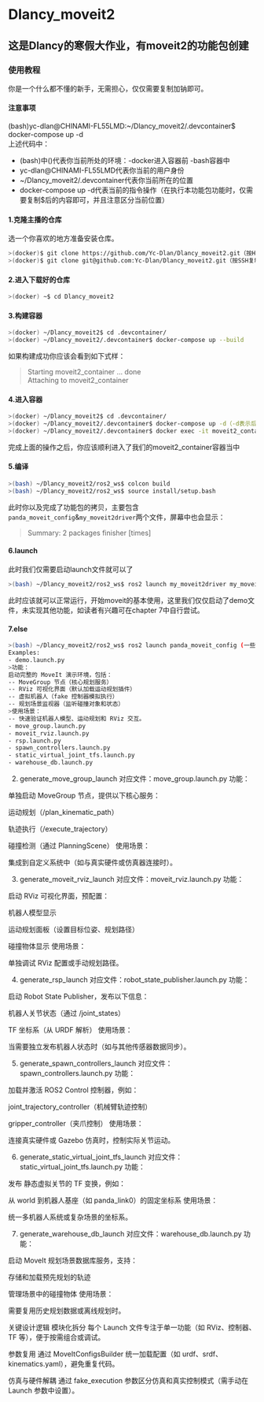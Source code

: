 # Dlancy_moveit2
## 这是Dlancy的寒假大作业，有moveit2的功能包创建
### 使用教程
你是一个什么都不懂的新手，无需担心，仅仅需要复制加钠即可。
#### 注意事项
(bash)yc-dlan@CHINAMI-FL55LMD:~/Dlancy_moveit2/.devcontainer$ docker-compose up -d  
上述代码中： 
- (bash)中()代表你当前所处的环境：-docker进入容器前 -bash容器中
- yc-dlan@CHINAMI-FL55LMD代表你当前的用户身份
- ~/Dlancy_moveit2/.devcontainer代表你当前所在的位置
- docker-compose up -d代表当前的指令操作（在执行本功能包功能时，仅需要复制$后的内容即可，并且注意区分当前位置）
#### 1.克隆主播的仓库
选一个你喜欢的地方准备安装仓库。
```bash
>(docker)$ git clone https://github.com/Yc-Dlan/Dlancy_moveit2.git（按HTTP复制）   
>(docker)$ git clone git@github.com:Yc-Dlan/Dlancy_moveit2.git（按SSH复制，如果没有配置过SSH密钥则用上面那种）   
```
#### 2.进入下载好的仓库
```bash
>(docker) ~$ cd Dlancy_moveit2
```
#### 3.构建容器
```bash
>(docker) ~/Dlancy_moveit2$ cd .devcontainer/
>(docker) ~/Dlancy_moveit2/.devcontainer$ docker-compose up --build
```
如果构建成功你应该会看到如下式样：  
> Starting moveit2_container ... done   
> Attaching to moveit2_container
#### 4.进入容器
```bash
>(docker) ~/Dlancy_moveit2$ cd .devcontainer/
>(docker) ~/Dlancy_moveit2/.devcontainer$ docker-compose up -d（-d表示后台运行）
>(docker) ~/Dlancy_moveit2/.devcontainer$ docker exec -it moveit2_container bash
```
完成上面的操作之后，你应该顺利进入了我们的moveit2_container容器当中
#### 5.编译
```bash
>(bash) ~/Dlancy_moveit2/ros2_ws$ colcon build
>(bash) ~/Dlancy_moveit2/ros2_ws$ source install/setup.bash
```
此时你以及完成了功能包的拷贝，主要包含`panda_moveit_config`&`my_moveit2driver`两个文件，屏幕中也会显示：  
> Summary: 2 packages finisher [times]
#### 6.launch
此时我们仅需要启动launch文件就可以了
```bash
>(bash) ~/Dlancy_moveit2/ros2_ws$ ros2 launch my_moveit2driver my_moveit2driver.launch.py
```
此时应该就可以正常运行，开始moveit的基本使用，这里我们仅仅启动了demo文件，未实现其他功能，如读者有兴趣可在chapter 7中自行尝试。
#### 7.else
```bash
>(bash) ~/Dlancy_moveit2/ros2_ws$ ros2 launch panda_moveit_config (一些基本的功能包)
Examples:
- demo.launch.py
>功能：
启动完整的 MoveIt 演示环境，包括：
-- MoveGroup 节点（核心规划服务）
-- RViz 可视化界面（默认加载运动规划插件）
-- 虚拟机器人（fake 控制器模拟执行）
-- 规划场景监视器（监听碰撞对象和状态）
>使用场景：
-- 快速验证机器人模型、运动规划和 RViz 交互。
- move_group.launch.py
- moveit_rviz.launch.py
- rsp.launch.py
- spawn_controllers.launch.py
- static_virtual_joint_tfs.launch.py
- warehouse_db.launch.py
```
2. generate_move_group_launch
对应文件：move_group.launch.py
功能：

单独启动 MoveGroup 节点，提供以下核心服务：

运动规划（/plan_kinematic_path）

轨迹执行（/execute_trajectory）

碰撞检测（通过 PlanningScene）
使用场景：

集成到自定义系统中（如与真实硬件或仿真器连接时）。

3. generate_moveit_rviz_launch
对应文件：moveit_rviz.launch.py
功能：

启动 RViz 可视化界面，预配置：

机器人模型显示

运动规划面板（设置目标位姿、规划路径）

碰撞物体显示
使用场景：

单独调试 RViz 配置或手动规划路径。

4. generate_rsp_launch
对应文件：robot_state_publisher.launch.py
功能：

启动 Robot State Publisher，发布以下信息：

机器人关节状态（通过 /joint_states）

TF 坐标系（从 URDF 解析）
使用场景：

当需要独立发布机器人状态时（如与其他传感器数据同步）。

5. generate_spawn_controllers_launch
对应文件：spawn_controllers.launch.py
功能：

加载并激活 ROS2 Control 控制器，例如：

joint_trajectory_controller（机械臂轨迹控制）

gripper_controller（夹爪控制）
使用场景：

连接真实硬件或 Gazebo 仿真时，控制实际关节运动。

6. generate_static_virtual_joint_tfs_launch
对应文件：static_virtual_joint_tfs.launch.py
功能：

发布 静态虚拟关节的 TF 变换，例如：

从 world 到机器人基座（如 panda_link0）的固定坐标系
使用场景：

统一多机器人系统或复杂场景的坐标系。

7. generate_warehouse_db_launch
对应文件：warehouse_db.launch.py
功能：

启动 MoveIt 规划场景数据库服务，支持：

存储和加载预先规划的轨迹

管理场景中的碰撞物体
使用场景：

需要复用历史规划数据或离线规划时。

关键设计逻辑
模块化拆分
每个 Launch 文件专注于单一功能（如 RViz、控制器、TF 等），便于按需组合或调试。

参数复用
通过 MoveItConfigsBuilder 统一加载配置（如 urdf、srdf、kinematics.yaml），避免重复代码。

仿真与硬件解耦
通过 fake_execution 参数区分仿真和真实控制模式（需手动在 Launch 参数中设置）。